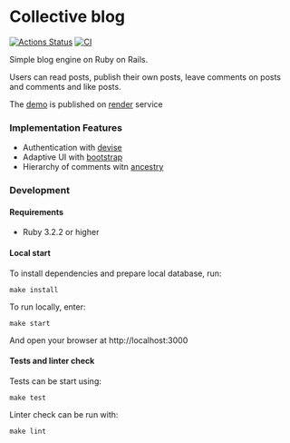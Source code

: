 # Collective blog
[![Actions Status](https://github.com/beherit197777/rails-project-64/actions/workflows/hexlet-check.yml/badge.svg)](https://github.com/beherit197777/rails-project-64/actions)
[![CI](https://github.com/beherit197777/rails-project-64/actions/workflows/ci.yml/badge.svg)](https://github.com/beherit197777/rails-project-64/actions)

Simple blog engine on Ruby on Rails.

Users can read posts, publish their own posts, leave comments on posts and comments and like posts.

The [demo](https://rails-project-64-rixq.onrender.com) is published on [render](https://render.com/) service

### Implementation Features

* Authentication with [devise](https://github.com/heartcombo/devise)
* Adaptive UI with [bootstrap](https://getbootstrap.com)
* Hierarchy of comments witn [ancestry](https://github.com/stefankroes/ancestry)

### Development

#### Requirements

* Ruby 3.2.2 or higher

#### Local start

To install dependencies and prepare local database, run: 
```shell
make install
```

To run locally, enter:
```shell
make start
```
And open your browser at http://localhost:3000

#### Tests and linter check

Tests can be start using:
```shell
make test 
```

Linter check can be run with:
```shell
make lint 